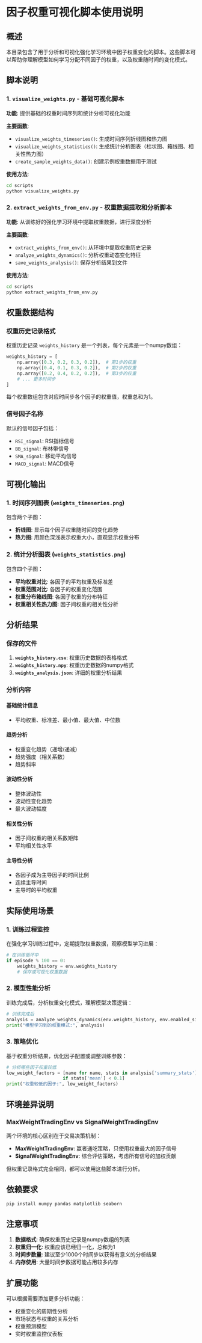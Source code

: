 # 因子权重可视化脚本使用说明

## 概述

本目录包含了用于分析和可视化强化学习环境中因子权重变化的脚本。这些脚本可以帮助你理解模型如何学习分配不同因子的权重，以及权重随时间的变化模式。

## 脚本说明

### 1. `visualize_weights.py` - 基础可视化脚本

**功能**: 提供基础的权重时间序列和统计分析可视化功能

**主要函数**:
- `visualize_weights_timeseries()`: 生成时间序列折线图和热力图
- `visualize_weights_statistics()`: 生成统计分析图表（柱状图、箱线图、相关性热力图）
- `create_sample_weights_data()`: 创建示例权重数据用于测试

**使用方法**:
```bash
cd scripts
python visualize_weights.py
```

### 2. `extract_weights_from_env.py` - 权重数据提取和分析脚本

**功能**: 从训练好的强化学习环境中提取权重数据，进行深度分析

**主要函数**:
- `extract_weights_from_env()`: 从环境中提取权重历史记录
- `analyze_weights_dynamics()`: 分析权重动态变化特征
- `save_weights_analysis()`: 保存分析结果到文件

**使用方法**:
```bash
cd scripts
python extract_weights_from_env.py
```

## 权重数据结构

### 权重历史记录格式

权重历史记录 `weights_history` 是一个列表，每个元素是一个numpy数组：

```python
weights_history = [
    np.array([0.3, 0.2, 0.3, 0.2]),  # 第1步的权重
    np.array([0.4, 0.1, 0.3, 0.2]),  # 第2步的权重
    np.array([0.2, 0.4, 0.2, 0.2]),  # 第3步的权重
    # ... 更多时间步
]
```

每个权重数组包含对应时间步各个因子的权重值，权重总和为1。

### 信号因子名称

默认的信号因子包括：
- `RSI_signal`: RSI指标信号
- `BB_signal`: 布林带信号
- `SMA_signal`: 移动平均信号
- `MACD_signal`: MACD信号

## 可视化输出

### 1. 时间序列图表 (`weights_timeseries.png`)

包含两个子图：
- **折线图**: 显示每个因子权重随时间的变化趋势
- **热力图**: 用颜色深浅表示权重大小，直观显示权重分布

### 2. 统计分析图表 (`weights_statistics.png`)

包含四个子图：
- **平均权重对比**: 各因子的平均权重及标准差
- **权重范围对比**: 各因子的权重变化范围
- **权重分布箱线图**: 各因子权重的分布特征
- **权重相关性热力图**: 因子间权重的相关性分析

## 分析结果

### 保存的文件

1. **`weights_history.csv`**: 权重历史数据的表格格式
2. **`weights_history.npy`**: 权重历史数据的numpy格式
3. **`weights_analysis.json`**: 详细的权重分析结果

### 分析内容

#### 基础统计信息
- 平均权重、标准差、最小值、最大值、中位数

#### 趋势分析
- 权重变化趋势（递增/递减）
- 趋势强度（相关系数）
- 趋势斜率

#### 波动性分析
- 整体波动性
- 波动性变化趋势
- 最大波动幅度

#### 相关性分析
- 因子间权重的相关系数矩阵
- 平均相关性水平

#### 主导性分析
- 各因子成为主导因子的时间比例
- 连续主导时间
- 主导时的平均权重

## 实际使用场景

### 1. 训练过程监控

在强化学习训练过程中，定期提取权重数据，观察模型学习进展：
```python
# 在训练循环中
if episode % 100 == 0:
    weights_history = env.weights_history
    # 保存或可视化权重数据
```

### 2. 模型性能分析

训练完成后，分析权重变化模式，理解模型决策逻辑：
```python
# 训练完成后
analysis = analyze_weights_dynamics(env.weights_history, env.enabled_signals)
print("模型学习到的权重模式:", analysis)
```

### 3. 策略优化

基于权重分析结果，优化因子配置或调整训练参数：
```python
# 分析哪些因子权重较低
low_weight_factors = [name for name, stats in analysis['summary_stats'].items() 
                     if stats['mean'] < 0.1]
print("权重较低的因子:", low_weight_factors)
```

## 环境差异说明

### MaxWeightTradingEnv vs SignalWeightTradingEnv

两个环境的核心区别在于交易决策机制：

- **MaxWeightTradingEnv**: 赢者通吃策略，只使用权重最大的因子信号
- **SignalWeightTradingEnv**: 综合评估策略，考虑所有信号的加权贡献

但权重记录格式完全相同，都可以使用这些脚本进行分析。

## 依赖要求

```bash
pip install numpy pandas matplotlib seaborn
```

## 注意事项

1. **数据格式**: 确保权重历史记录是numpy数组的列表
2. **权重归一化**: 权重应该已经归一化，总和为1
3. **时间步数量**: 建议至少1000个时间步以获得有意义的分析结果
4. **内存使用**: 大量时间步数据可能占用较多内存

## 扩展功能

可以根据需要添加更多分析功能：
- 权重变化的周期性分析
- 市场状态与权重的关系分析
- 权重预测模型
- 实时权重监控仪表板
